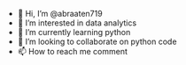 - 👋 Hi, I’m @abraaten719
- 👀 I’m interested in data analytics 
- 🌱 I’m currently learning python 
- 💞️ I’m looking to collaborate on python code
- 📫 How to reach me comment 

<!---
abraaten719/abraaten719 is a ✨ special ✨ repository because its `README.md` (this file) appears on your GitHub profile.
You can click the Preview link to take a look at your changes.
--->

